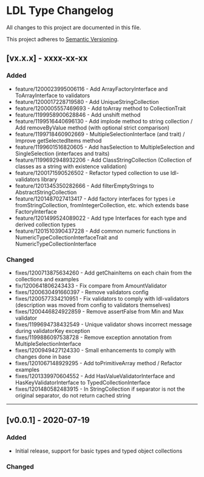 # LDL Type Changelog

All changes to this project are documented in this file.

This project adheres to [Semantic Versioning](https://semver.org/spec/v2.0.0.html).

## [vx.x.x] - xxxx-xx-xx

### Added

- feature/1200023995006116 - Add ArrayFactoryInterface and ToArrayInterface to validators
- feature/1200017228719580 - Add UniqueStringCollection
- feature/1200005557469693 - Add toArray method to CollectionTrait
- feature/1199958900628846 - Add unshift method
- feature/1199516440696130 - Add implode method to string collection / Add removeByValue method (with optional strict comparison)
- feature/1199718460902669 - MultipleSelectionInterface (and trait) / Improve getSelectedItems method
- feature/1199601516820605 - Add hasSelection to MultipleSelection and SingleSelection (interfaces and traits)
- feature/1199692948932206 - Add ClassStringCollection (Collection of classes as a string with existence validation)
- feature/1200171590526502 - Refactor typed collection to use ldl-validators library
- feature/1201345350282666 - Add filterEmptyStrings to AbstractStringCollection
- feature/1201487027413417 - Add factory interfaces for types i.e fromStringCollection, fromIntegerCollection, etc. which extends base FactoryInterface
- feature/1201499524089022 - Add type Interfaces for each type and derived collection types
- feature/1201510390437228 - Add common numeric functions in NumericTypeCollectionInterfaceTrait and NumericTypeCollectionInterface

### Changed

- fixes/1200713875634260 - Add getChainItems on each chain from the collections and examples
- fix/1200641806243433 - Fix compare from AmountValidator
- fixes/1200630491660397 - Remove validators config
- fixes/1200577334210951 - Fix validators to comply with ldl-validators (description was moved from config to validators themselves)
- fixes/1200446824922859 - Remove assertFalse from Min and Max validator
- fixes/1199694738432549 - Unique validator shows incorrect message during validatorKey exception
- fixes/1199886097538728 - Remove exception annotation from MultipleSelectionInterface
- fixes/1200949427124330 - Small enhancements to comply with changes done in base
- fixes/1201067148929295 - Add toPrimitiveArray method / Refactor examples
- fixes/1201339970604552 - Add HasValueValidatorInterface and HasKeyValidatorInterface to TypedCollectionInterface
- fixes/1201480582483915 - In StringCollection if separator is not the original separator, do not return cached string
---

## [v0.0.1] - 2020-07-19

### Added

- Initial release, support for basic types and typed object collections

### Changed
